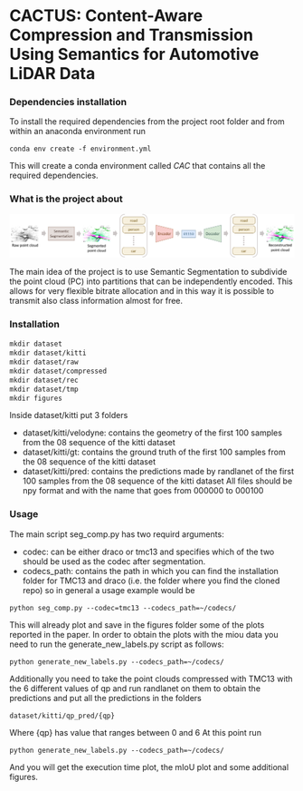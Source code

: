 # CACTUS: Content-Aware Compression and Transmission Using Semantics for Automotive LiDAR Data

### Dependencies installation

To install the required dependencies from the project root 
folder and from within an anaconda environment run

```
conda env create -f environment.yml
```

This will create a conda environment called *CAC* that 
contains all the required dependencies.

### What is the project about
![HelloWorld](images/ICASSP-2d.png)

The main idea of the project is to use Semantic Segmentation to 
subdivide the point cloud (PC) into partitions that can 
be independently encoded.
This allows for very flexible bitrate allocation and in this way 
it is possible to transmit also class information almost for free.

### Installation
```
mkdir dataset
mkdir dataset/kitti
mkdir dataset/raw
mkdir dataset/compressed
mkdir dataset/rec
mkdir dataset/tmp
mkdir figures
```
Inside dataset/kitti put 3 folders
* dataset/kitti/velodyne: contains the geometry of the first 100 samples from the 08 sequence of the kitti dataset
* dataset/kitti/gt: contains the ground truth of the first 100 samples from the 08 sequence of the kitti dataset
* dataset/kitti/pred: contains the predictions made by randlanet of the first 100 samples from the 08 sequence of the kitti dataset
All files should be npy format and with the name that goes from 000000 to 000100

### Usage
The main script seg\_comp.py has two requird arguments:
* codec: can be either draco or tmc13 and specifies which of the 
two should be used as the codec after segmentation.
* codecs\_path: contains the path in which you can find the installation folder for TMC13 and draco (i.e. the folder where you find the cloned repo)
so in general a usage example would be 

```
python seg_comp.py --codec=tmc13 --codecs_path=~/codecs/
```

This will already plot and save in the figures folder some of the plots reported in the paper.
In order to obtain the plots with the miou data you need to run the generate\_new\_labels.py script as follows:

```
python generate_new_labels.py --codecs_path=~/codecs/
```

Additionally you need to take the point clouds compressed with TMC13 with the 6 different values of qp and run randlanet on them to obtain the predictions and put all the predictions in the folders
```
dataset/kitti/qp_pred/{qp}
```
Where {qp} has value that ranges between 0 and 6
At this point run 
```
python generate_new_labels.py --codecs_path=~/codecs/
```
And you will get the execution time plot, the mIoU plot and some additional figures.

